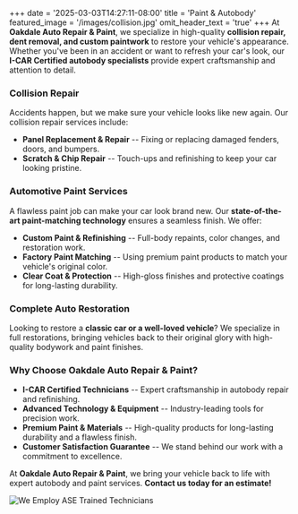 +++
date = '2025-03-03T14:27:11-08:00'
title = 'Paint & Autobody'
featured_image = '/images/collision.jpg'
omit_header_text = 'true'
+++
At **Oakdale Auto Repair & Paint**, we specialize in high-quality **collision repair, dent removal, and custom paintwork** to restore your vehicle's appearance. Whether you've been in an accident or want to refresh your car's look, our **I-CAR Certified autobody specialists** provide expert craftsmanship and attention to detail.

### **Collision Repair**

Accidents happen, but we make sure your vehicle looks like new again. Our collision repair services include:

-   **Panel Replacement & Repair** -- Fixing or replacing damaged fenders, doors, and bumpers.
-   **Scratch & Chip Repair** -- Touch-ups and refinishing to keep your car looking pristine.

### **Automotive Paint Services**

A flawless paint job can make your car look brand new. Our **state-of-the-art paint-matching technology** ensures a seamless finish. We offer:

-   **Custom Paint & Refinishing** -- Full-body repaints, color changes, and restoration work.
-   **Factory Paint Matching** -- Using premium paint products to match your vehicle's original color.
-   **Clear Coat & Protection** -- High-gloss finishes and protective coatings for long-lasting durability.

### **Complete Auto Restoration**

Looking to restore a **classic car or a well-loved vehicle**? We specialize in full restorations, bringing vehicles back to their original glory with high-quality bodywork and paint finishes.

### **Why Choose Oakdale Auto Repair & Paint?**

-   **I-CAR Certified Technicians** -- Expert craftsmanship in autobody repair and refinishing.
-   **Advanced Technology & Equipment** -- Industry-leading tools for precision work.
-   **Premium Paint & Materials** -- High-quality products for long-lasting durability and a flawless finish.
-   **Customer Satisfaction Guarantee** -- We stand behind our work with a commitment to excellence.

At **Oakdale Auto Repair & Paint**, we bring your vehicle back to life with expert autobody and paint services. **Contact us today for an estimate!**

![We Employ ASE Trained Technicians](/images/ICAR-ASE.png)